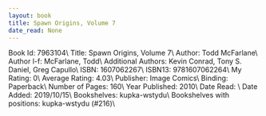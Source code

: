 ```yaml
---
layout: book
title: Spawn Origins, Volume 7
date_read: None
---
```


Book Id: 7963104\ 
Title: Spawn Origins, Volume 7\ 
Author: Todd McFarlane\ 
Author l-f: McFarlane, Todd\ 
Additional Authors: Kevin Conrad, Tony S. Daniel, Greg Capullo\ 
ISBN: 1607062267\ 
ISBN13: 9781607062264\ 
My Rating: 0\ 
Average Rating: 4.03\ 
Publisher: Image Comics\ 
Binding: Paperback\ 
Number of Pages: 160\ 
Year Published: 2010\ 
Date Read: \ 
Date Added: 2019/10/15\ 
Bookshelves: kupka-wstydu\ 
Bookshelves with positions: kupka-wstydu (#216)\ 


